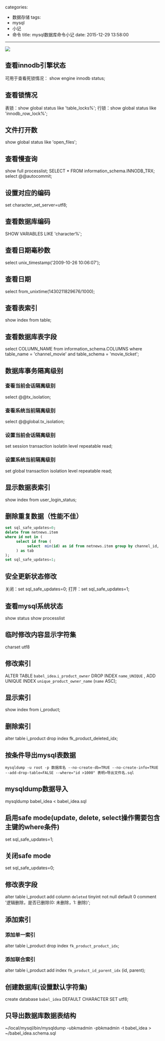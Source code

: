 categories:
  - 数据存储
tags:
  - mysql
  - 小记
  - 命令
title: mysql数据库命令小记
date: 2015-12-29 13:58:00
---

<img src="/asserts/images/logo/mysql.png" class="img-logo img-center" />


## 查看innodb引擎状态
可用于查看死锁情况：
show engine innodb status;

## 查看锁情况
表锁：show global status like 'table_locks%';
行锁：show global status like 'innodb_row_lock%';


## 文件打开数
show global status like 'open_files';


## 查看慢查询
show full processlist;
SELECT * FROM information_schema.INNODB_TRX;
select @@autocommit;


## 设置对应的编码
set character_set_server=utf8;


## 查看数据库编码
SHOW VARIABLES LIKE 'character%';

<!-- more -->

## 查看日期毫秒数
select unix_timestamp('2009-10-26 10:06:07');


## 查看日期
select from_unixtime(1430211829676/1000);


## 查看表索引
show index from table;


## 查看数据库表字段
select COLUMN_NAME from information_schema.COLUMNS
where table_name = 'channel_movie' 
and table_schema = 'movie_ticket';


## 数据库事务隔离级别

### 查看当前会话隔离级别
select @@tx_isolation;

### 查看系统当前隔离级别
select @@global.tx_isolation;

### 设置当前会话隔离级别
set session transaction isolatin level repeatable read;

### 设置系统当前隔离级别
set global transaction isolation level repeatable read;


## 显示数据表索引
show index from user_login_status;


## 删除重复数据（性能不佳）
``` sql
set sql_safe_updates=0;
delete from netnews.item
where id not in (
     select id from (
          select  min(id) as id from netnews.item group by channel_id, link
     ) as tab
);
set sql_safe_updates=1;
```


## 安全更新状态修改
关闭：set sql_safe_updates=0;
打开：set sql_safe_updates=1;


## 查看mysql系统状态
show status
show processlist


## 临时修改内容显示字符集
charset utf8


## 修改索引
ALTER TABLE `babel_idea`.`i_product_owner`
DROP INDEX `name_UNIQUE` ,
ADD UNIQUE INDEX `unique_product_owner_name` (`name` ASC);


## 显示索引
show index from i_product;


## 删除索引
alter table i_product drop index fk_product_deleted_idx;


## 按条件导出mysql表数据
`mysqldump -u root -p 数据库名 --no-create-db=TRUE --no-create-info=TRUE --add-drop-table=FALSE --where="id >1000" 表明>导出文件名.sql`


## mysqldump数据导入
mysqldump babel_idea < babel_idea.sql


## 启用safe mode(update, delete, select操作需要包含主键的where条件)
set sql_safe_updates=1;


## 关闭safe mode
set sql_safe_updates=0;


## 修改表字段
alter table i_product
add column `deleted` tinyint not null
default 0
comment '逻辑删除，是否已删除(0: 未删除，1: 删除)';



## 添加索引

### 添加单一索引
alter table i_product
drop index `fk_product_product_idx`;

### 添加联合索引
alter table i_product
add index `fk_product_id_parent_idx`
(id, parent);


## 创建数据库(设置默认字符集)
create database `babel_idea` DEFAULT CHARACTER SET utf8;


## 只导出数据库数据表结构
~/local/mysql/bin/mysqldump -ubkmadmin -pbkmadmin -t babel_idea > ~/babel_idea.schema.sql

